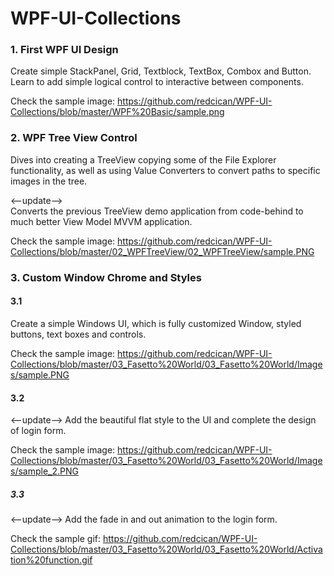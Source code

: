 # WPF-UI-Collections

### 1. First WPF UI Design

Create simple StackPanel, Grid, Textblock, TextBox, Combox and Button. Learn to add simple logical control to interactive between components.

Check the sample image: https://github.com/redcican/WPF-UI-Collections/blob/master/WPF%20Basic/sample.png

### 2. WPF Tree View Control

Dives into creating a TreeView copying some of the File Explorer functionality, as well as using Value Converters to convert paths to specific images in the tree.

<--update-->  
Converts the previous TreeView demo application from code-behind to much better View Model MVVM application.

Check the sample image: https://github.com/redcican/WPF-UI-Collections/blob/master/02_WPFTreeView/02_WPFTreeView/sample.PNG

### 3. Custom Window Chrome and Styles

#### 3.1 
Create a simple Windows UI, which is fully customized Window, styled buttons, text boxes and controls.

Check the sample image: https://github.com/redcican/WPF-UI-Collections/blob/master/03_Fasetto%20World/03_Fasetto%20World/Images/sample.PNG

#### 3.2
<--update-->
Add the beautiful flat style to the UI and complete the design of login form. 

Check the sample image: https://github.com/redcican/WPF-UI-Collections/blob/master/03_Fasetto%20World/03_Fasetto%20World/Images/sample_2.PNG

##### 3.3
<--update-->
Add the fade in and out animation to the login form. 

Check the sample gif: https://github.com/redcican/WPF-UI-Collections/blob/master/03_Fasetto%20World/03_Fasetto%20World/Activation%20function.gif
